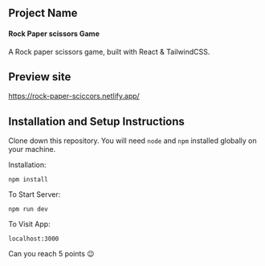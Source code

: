 

## Project Name 

#### Rock Paper scissors Game

A Rock paper scissors game, built with React & TailwindCSS.

## Preview site
https://rock-paper-sciccors.netlify.app/


## Installation and Setup Instructions
 

Clone down this repository. You will need `node` and `npm` installed globally on your machine.  

Installation:

`npm install`  

To Start Server:

`npm run dev`   

To Visit App:

`localhost:3000`  

Can you reach 5 points 😉
